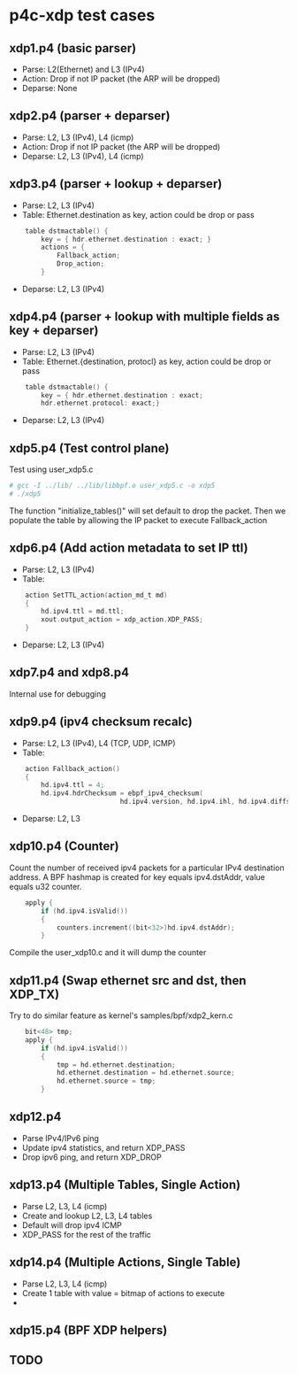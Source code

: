 # p4c-xdp test cases

## xdp1.p4[](xdp1.p4) (basic parser)
- Parse:
  L2(Ethernet) and L3 (IPv4) 
- Action:
  Drop if not IP packet (the ARP will be dropped)
- Deparse:
  None

## xdp2.p4 (parser + deparser)
- Parse:
  L2, L3 (IPv4), L4 (icmp)
- Action:
  Drop if not IP packet (the ARP will be dropped)
- Deparse:
  L2, L3 (IPv4), L4 (icmp)

## xdp3.p4 (parser + lookup + deparser)
- Parse:
  L2, L3 (IPv4)
- Table:
  Ethernet.destination as key, action could be drop or pass
```C
    table dstmactable() {
        key = { hdr.ethernet.destination : exact; }
        actions = { 
            Fallback_action;
            Drop_action;
        }
```
- Deparse:
  L2, L3 (IPv4)

## xdp4.p4 (parser + lookup with multiple fields as key + deparser)
- Parse:
  L2, L3 (IPv4)
- Table:
  Ethernet.{destination, protocl} as key, action could be drop or pass 
```C
    table dstmactable() {
        key = { hdr.ethernet.destination : exact;
		hdr.ethernet.protocol: exact;}
```
- Deparse:
  L2, L3 (IPv4)

## xdp5.p4 (Test control plane)
Test using user\_xdp5.c
```bash
# gcc -I ../lib/ ../lib/libbpf.o user_xdp5.c -o xdp5 
# ./xdp5
```
The function "initialize\_tables()" will set default to drop the packet.
Then we populate the table by allowing the IP packet to execute Fallback\_action

## xdp6.p4 (Add action metadata to set IP ttl)
- Parse:
  L2, L3 (IPv4)
- Table:
```C
    action SetTTL_action(action_md_t md) 
    {   
        hd.ipv4.ttl = md.ttl;
        xout.output_action = xdp_action.XDP_PASS;
    }   
```
- Deparse:
  L2, L3 (IPv4)

## xdp7.p4 and xdp8.p4 
Internal use for debugging

## xdp9.p4 (ipv4 checksum recalc)
- Parse:
  L2, L3 (IPv4), L4 (TCP, UDP, ICMP)
- Table:

```C
    action Fallback_action()
    {   
        hd.ipv4.ttl = 4;
        hd.ipv4.hdrChecksum = ebpf_ipv4_checksum(
                            hd.ipv4.version, hd.ipv4.ihl, hd.ipv4.diffserv,
```
- Deparse:
  L2, L3

## xdp10.p4 (Counter)
Count the number of received ipv4 packets for a particular
IPv4 destination address.  A BPF hashmap is created for key
equals ipv4.dstAddr, value equals u32 counter.
```C
    apply {
        if (hd.ipv4.isValid())
        {
            counters.increment((bit<32>)hd.ipv4.dstAddr);
        }
```
Compile the user\_xdp10.c and it will dump the counter

## xdp11.p4 (Swap ethernet src and dst, then XDP\_TX)
Try to do similar feature as kernel's samples/bpf/xdp2\_kern.c
```C
    bit<48> tmp;
    apply {
        if (hd.ipv4.isValid())
        {
            tmp = hd.ethernet.destination;
            hd.ethernet.destination = hd.ethernet.source;
            hd.ethernet.source = tmp;
        }
```
## xdp12.p4
- Parse IPv4/IPv6 ping
- Update ipv4 statistics, and return XDP\_PASS
- Drop ipv6 ping, and return XDP\_DROP

## xdp13.p4 (Multiple Tables, Single Action)
- Parse L2, L3, L4 (icmp)
- Create and lookup L2, L3, L4 tables
- Default will drop ipv4 ICMP
- XDP\_PASS for the rest of the traffic

## xdp14.p4 (Multiple Actions, Single Table)
- Parse L2, L3, L4 (icmp)
- Create 1 table with value = bitmap of actions to execute
-

## xdp15.p4 (BPF XDP helpers)

## TODO

